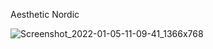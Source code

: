 Aesthetic Nordic 

![Screenshot_2022-01-05-11-09-41_1366x768](https://user-images.githubusercontent.com/93292023/148166477-a01cc1e1-47db-4c69-92be-a211cb542e58.png)
